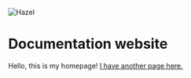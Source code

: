 ![Hazel](https://hazelengine.com/res/HazelLogoText.png)

# Documentation website

Hello, this is my homepage! [I have another page here.](more/AnotherPage.md)
